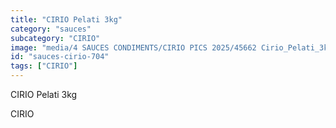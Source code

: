 ```yaml
---
title: "CIRIO Pelati 3kg"
category: "sauces"
subcategory: "CIRIO"
image: "media/4 SAUCES CONDIMENTS/CIRIO PICS 2025/45662 Cirio_Pelati_3kg_FRONT (1).jpg"
id: "sauces-cirio-704"
tags: ["CIRIO"]
---
```


CIRIO Pelati 3kg

CIRIO
